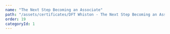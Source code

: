 ```yaml
---
name: "The Next Step Becoming an Associate"
path: "/assets/certificates/DFT Whiston - The Next Step Becoming an Associate.pdf"
order: 19
categoryId: 1
---
```

